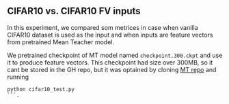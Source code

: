 ## CIFAR10 vs. CIFAR10 FV inputs


In this experiment, we compared som metrices in case when vanilla CIFAR10 dataset is used as the input and when inputs are feature vectors from pretrained Mean Teacher model. 

We pretrained checkpoint of MT model named `checkpoint.300.ckpt` and use it to produce feature vectors. This checkpoint had size over 300MB, so it cant be stored in the GH repo, but it was optained by cloning [MT repo](github.com/CuriousAI/mean-teacher) and running 
```
python cifar10_test.py
```.

